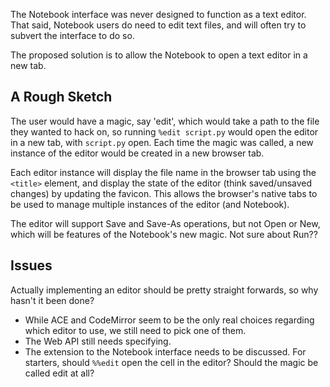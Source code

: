 The Notebook interface was never designed to function as a text editor. That said, Notebook users do need to edit text files, and will often try to subvert the interface to do so.

The proposed solution is to allow the Notebook to open a text editor in a new tab.

## A Rough Sketch

The user would have a magic, say 'edit', which would take a path to the file they wanted to hack on, so running `%edit script.py` would open the editor in a new tab, with `script.py` open. Each time the magic was called, a new instance of the editor would be created in a new browser tab.

Each editor instance will display the file name in the browser tab using the `<title>` element, and display the state of the editor (think saved/unsaved changes) by updating the favicon. This allows the browser's native tabs to be used to manage multiple instances of the editor (and Notebook).

The editor will support Save and Save-As operations, but not Open or New, which will be features of the Notebook's new magic. Not sure about Run??

## Issues

Actually implementing an editor should be pretty straight forwards, so why hasn't it been done?

- While ACE and CodeMirror seem to be the only real choices regarding which editor to use, we still need to pick one of them.
- The Web API still needs specifying.
- The extension to the Notebook interface needs to be discussed. For starters, should `%%edit` open the cell in the editor? Should the magic be called edit at all?